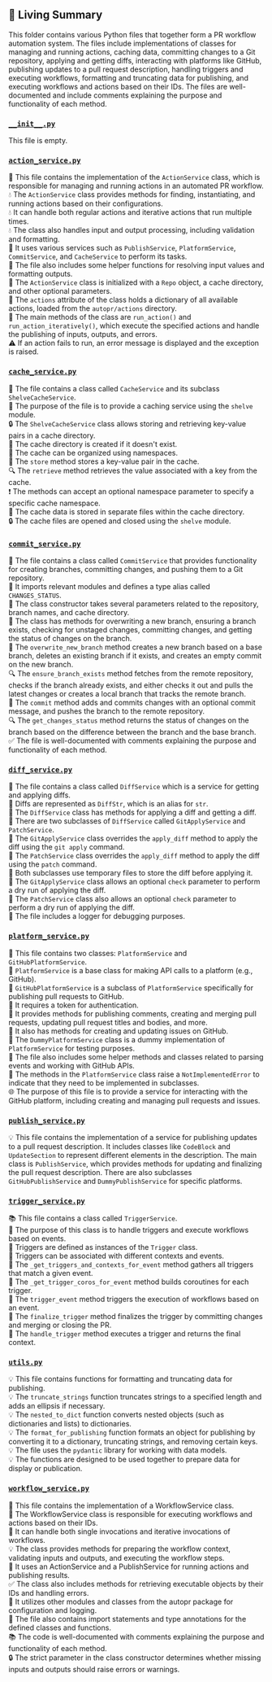 

<!-- Living README Summary -->
## 🌳 Living Summary

This folder contains various Python files that together form a PR workflow automation system. The files include implementations of classes for managing and running actions, caching data, committing changes to a Git repository, applying and getting diffs, interacting with platforms like GitHub, publishing updates to a pull request description, handling triggers and executing workflows, formatting and truncating data for publishing, and executing workflows and actions based on their IDs. The files are well-documented and include comments explaining the purpose and functionality of each method.


### [`__init__.py`](https://github.com/raphael-francis/AutoPR-internal/blob/a560a99ccc9a894499fe44852bcd0df209be923c/./autopr/services/__init__.py)

This file is empty.  


### [`action_service.py`](https://github.com/raphael-francis/AutoPR-internal/blob/a560a99ccc9a894499fe44852bcd0df209be923c/./autopr/services/action_service.py)

💼 This file contains the implementation of the `ActionService` class, which is responsible for managing and running actions in an automated PR workflow.  
💧 The `ActionService` class provides methods for finding, instantiating, and running actions based on their configurations.  
💧 It can handle both regular actions and iterative actions that run multiple times.  
💧 The class also handles input and output processing, including validation and formatting.  
💾 It uses various services such as `PublishService`, `PlatformService`, `CommitService`, and `CacheService` to perform its tasks.  
📝 The file also includes some helper functions for resolving input values and formatting outputs.  
🔧 The `ActionService` class is initialized with a `Repo` object, a cache directory, and other optional parameters.  
👥 The `actions` attribute of the class holds a dictionary of all available actions, loaded from the `autopr/actions` directory.  
🚀 The main methods of the class are `run_action()` and `run_action_iteratively()`, which execute the specified actions and handle the publishing of inputs, outputs, and errors.  
⚠️ If an action fails to run, an error message is displayed and the exception is raised.  


### [`cache_service.py`](https://github.com/raphael-francis/AutoPR-internal/blob/a560a99ccc9a894499fe44852bcd0df209be923c/./autopr/services/cache_service.py)

📁 The file contains a class called `CacheService` and its subclass `ShelveCacheService`.    
📝 The purpose of the file is to provide a caching service using the `shelve` module.    
🔒 The `ShelveCacheService` class allows storing and retrieving key-value pairs in a cache directory.    
💾 The cache directory is created if it doesn't exist.    
🔑 The cache can be organized using namespaces.    
🚀 The `store` method stores a key-value pair in the cache.    
🔍 The `retrieve` method retrieves the value associated with a key from the cache.    
❗️ The methods can accept an optional namespace parameter to specify a specific cache namespace.    
📂 The cache data is stored in separate files within the cache directory.    
🔒 The cache files are opened and closed using the `shelve` module.  


### [`commit_service.py`](https://github.com/raphael-francis/AutoPR-internal/blob/a560a99ccc9a894499fe44852bcd0df209be923c/./autopr/services/commit_service.py)

📝 The file contains a class called `CommitService` that provides functionality for creating branches, committing changes, and pushing them to a Git repository.  
📁 It imports relevant modules and defines a type alias called `CHANGES_STATUS`.  
🔧 The class constructor takes several parameters related to the repository, branch names, and cache directory.  
👥 The class has methods for overwriting a new branch, ensuring a branch exists, checking for unstaged changes, committing changes, and getting the status of changes on the branch.  
🔄 The `overwrite_new_branch` method creates a new branch based on a base branch, deletes an existing branch if it exists, and creates an empty commit on the new branch.  
🔍 The `ensure_branch_exists` method fetches from the remote repository, checks if the branch already exists, and either checks it out and pulls the latest changes or creates a local branch that tracks the remote branch.  
📝 The `commit` method adds and commits changes with an optional commit message, and pushes the branch to the remote repository.  
🔍 The `get_changes_status` method returns the status of changes on the branch based on the difference between the branch and the base branch.  
✅ The file is well-documented with comments explaining the purpose and functionality of each method.  


### [`diff_service.py`](https://github.com/raphael-francis/AutoPR-internal/blob/a560a99ccc9a894499fe44852bcd0df209be923c/./autopr/services/diff_service.py)

📝 The file contains a class called `DiffService` which is a service for getting and applying diffs.  
📝 Diffs are represented as `DiffStr`, which is an alias for `str`.  
📝 The `DiffService` class has methods for applying a diff and getting a diff.  
📝 There are two subclasses of `DiffService` called `GitApplyService` and `PatchService`.  
📝 The `GitApplyService` class overrides the `apply_diff` method to apply the diff using the `git apply` command.  
📝 The `PatchService` class overrides the `apply_diff` method to apply the diff using the `patch` command.  
📝 Both subclasses use temporary files to store the diff before applying it.  
📝 The `GitApplyService` class allows an optional `check` parameter to perform a dry run of applying the diff.  
📝 The `PatchService` class also allows an optional `check` parameter to perform a dry run of applying the diff.  
📝 The file includes a logger for debugging purposes.  


### [`platform_service.py`](https://github.com/raphael-francis/AutoPR-internal/blob/a560a99ccc9a894499fe44852bcd0df209be923c/./autopr/services/platform_service.py)

📄 This file contains two classes: `PlatformService` and `GitHubPlatformService`.  
🔧 `PlatformService` is a base class for making API calls to a platform (e.g., GitHub).  
🔀 `GitHubPlatformService` is a subclass of `PlatformService` specifically for publishing pull requests to GitHub.  
🔐 It requires a token for authentication.  
📝 It provides methods for publishing comments, creating and merging pull requests, updating pull request titles and bodies, and more.  
🔗 It also has methods for creating and updating issues on GitHub.  
📂 The `DummyPlatformService` class is a dummy implementation of `PlatformService` for testing purposes.  
🧠 The file also includes some helper methods and classes related to parsing events and working with GitHub APIs.  
🚫 The methods in the `PlatformService` class raise a `NotImplementedError` to indicate that they need to be implemented in subclasses.  
🌐 The purpose of this file is to provide a service for interacting with the GitHub platform, including creating and managing pull requests and issues.  


### [`publish_service.py`](https://github.com/raphael-francis/AutoPR-internal/blob/a560a99ccc9a894499fe44852bcd0df209be923c/./autopr/services/publish_service.py)

💡 This file contains the implementation of a service for publishing updates to a pull request description. It includes classes like `CodeBlock` and `UpdateSection` to represent different elements in the description. The main class is `PublishService`, which provides methods for updating and finalizing the pull request description. There are also subclasses `GitHubPublishService` and `DummyPublishService` for specific platforms.  


### [`trigger_service.py`](https://github.com/raphael-francis/AutoPR-internal/blob/a560a99ccc9a894499fe44852bcd0df209be923c/./autopr/services/trigger_service.py)

📚 This file contains a class called `TriggerService`.  
🎯 The purpose of this class is to handle triggers and execute workflows based on events.  
🔀 Triggers are defined as instances of the `Trigger` class.  
📝 Triggers can be associated with different contexts and events.  
🔀 The `_get_triggers_and_contexts_for_event` method gathers all triggers that match a given event.  
🔀 The `_get_trigger_coros_for_event` method builds coroutines for each trigger.  
🔀 The `trigger_event` method triggers the execution of workflows based on an event.  
🔀 The `finalize_trigger` method finalizes the trigger by committing changes and merging or closing the PR.  
🔀 The `handle_trigger` method executes a trigger and returns the final context.  


### [`utils.py`](https://github.com/raphael-francis/AutoPR-internal/blob/a560a99ccc9a894499fe44852bcd0df209be923c/./autopr/services/utils.py)

💡 This file contains functions for formatting and truncating data for publishing.   
💡 The `truncate_strings` function truncates strings to a specified length and adds an ellipsis if necessary.   
💡 The `nested_to_dict` function converts nested objects (such as dictionaries and lists) to dictionaries.   
💡 The `format_for_publishing` function formats an object for publishing by converting it to a dictionary, truncating strings, and removing certain keys.   
💡 The file uses the `pydantic` library for working with data models.   
💡 The functions are designed to be used together to prepare data for display or publication.  


### [`workflow_service.py`](https://github.com/raphael-francis/AutoPR-internal/blob/a560a99ccc9a894499fe44852bcd0df209be923c/./autopr/services/workflow_service.py)

📄 This file contains the implementation of a WorkflowService class.   
🌊 The WorkflowService class is responsible for executing workflows and actions based on their IDs.   
🔀 It can handle both single invocations and iterative invocations of workflows.   
💡 The class provides methods for preparing the workflow context, validating inputs and outputs, and executing the workflow steps.   
🚀 It uses an ActionService and a PublishService for running actions and publishing results.   
✅ The class also includes methods for retrieving executable objects by their IDs and handling errors.   
🔧 It utilizes other modules and classes from the autopr package for configuration and logging.   
📝 The file also contains import statements and type annotations for the defined classes and functions.   
📚 The code is well-documented with comments explaining the purpose and functionality of each method.   
🔒 The strict parameter in the class constructor determines whether missing inputs and outputs should raise errors or warnings.  

<!-- Living README Summary -->